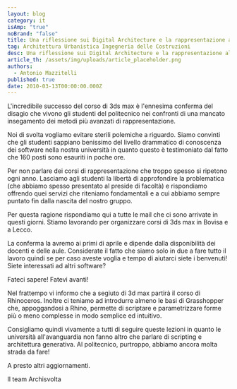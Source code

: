 ```yaml
---
layout: blog
category: it
isAmp: "true"
noBrand: "false"
title: Una riflessione sui Digital Architecture e la rappresentazione al Politecnico
tag: Architettura Urbanistica Ingegneria delle Costruzioni
desc: Una riflessione sui Digital Architecture e la rappresentazione al Politecnico
article_th: /assets/img/uploads/article_placeholder.png
authors:
  - Antonio Mazzitelli
published: true
date: 2010-03-13T00:00:00.000Z
---
```


L'incredibile successo del corso di 3ds max è l'ennesima conferma del disagio che vivono gli studenti del politecnico nei confronti di una mancato insegamento dei metodi più avanzati di rappresentazione.

Noi di svolta vogliamo evitare sterili polemiche a riguardo. Siamo convinti che gli studenti sappiano benissimo del livello drammatico di conoscenza dei software nella nostra università in quanto questo è testimoniato dal fatto che 160 posti sono esauriti in poche ore.

Per non parlare dei corsi di rappresentazione che troppo spesso si ripetono ogni anno. Lasciamo agli studenti la libertà di approfondire la problematica (che abbiamo spesso presentato al preside di facoltà) e rispondiamo offrendo quei servizi che riteniamo fondamentali e a cui abbiamo sempre puntato fin dalla nascita del nostro gruppo.

Per questa ragione rispondiamo qui a tutte le mail che ci sono arrivate in questi giorni. Stiamo lavorando per organizzare corsi di 3ds max in Bovisa e a Lecco.

La conferma la avremo ai primi di aprile e dipende dalla disponibilità dei docenti e delle aule. Considerate il fatto che siamo solo in due a fare tutto il lavoro quindi se per caso aveste voglia e tempo di aiutarci siete i benvenuti! Siete interessati ad altri software?

Fateci sapere! Fatevi avanti!

Nel frattempo vi informo che a segiuto di 3d max partirà il corso di Rhinoceros. Inoltre ci teniamo ad introdurre almeno le basi di Grasshopper che, appoggandosi a Rhino, permette di scriptare e parametrizzare forme più o meno complesse in modo semplice ed intuitivo.

Consigliamo quindi vivamente a tutti di seguire queste lezioni in quanto le università all'avanguardia non fanno altro che parlare di scripting e architettura generativa. Al politecnico, purtroppo, abbiamo ancora molta strada da fare!

A presto altri aggiornamenti.

Il team Archisvolta
